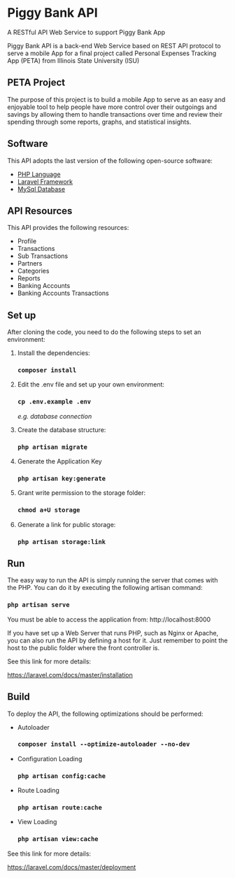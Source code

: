 # Piggy Bank API

A RESTful API Web Service to support Piggy Bank App

Piggy Bank API is a back-end Web Service based on REST API protocol 
to serve a mobile App for a final project called 
Personal Expenses Tracking App (PETA) 
from Illinois State University (ISU)

## PETA Project

The purpose of this project is to build a mobile App to serve as 
an easy and enjoyable tool to help people have more control over 
their outgoings and savings by allowing them to handle 
transactions over time and review their spending 
through some reports, graphs, 
and statistical insights.

## Software

This API adopts the last version of the following open-source software:

- [PHP Language](http://php.net)
- [Laravel Framework](https://laravel.com)
- [MySql Database](https://www.mysql.com)

## API Resources

This API provides the following resources:

- Profile
- Transactions
- Sub Transactions
- Partners
- Categories
- Reports
- Banking Accounts
- Banking Accounts Transactions

## Set up

After cloning the code, you need to do the following 
steps to set an environment:

1. Install the dependencies:

    ### `composer install`

2. Edit the .env file and set up your own environment:

    ### `cp .env.example .env`
    _e.g. database connection_
    
3. Create the database structure:

    ### `php artisan migrate`
    
4. Generate the Application Key

    ### `php artisan key:generate`

5. Grant write permission to the storage folder:

    ### `chmod a+U storage`
    
6. Generate a link for public storage:

    ### `php artisan storage:link`

## Run

The easy way to run the API is simply running the server 
that comes with the PHP. You can do it by executing 
the following artisan command:

### `php artisan serve`

You must be able to access the application from: http://localhost:8000

If you have set up a Web Server that runs PHP, such as Nginx or Apache, 
you can also run the API by defining a host for it. 
Just remember to point the host to the public folder
where the front controller is. 

See this link for more details: 

https://laravel.com/docs/master/installation

## Build

To deploy the API, the following optimizations should be performed:

- Autoloader
 
  ### `composer install --optimize-autoloader --no-dev`
 
- Configuration Loading

  ### `php artisan config:cache`
  
- Route Loading

  ### `php artisan route:cache`

- View Loading

  ### `php artisan view:cache`

See this link for more details: 

https://laravel.com/docs/master/deployment
